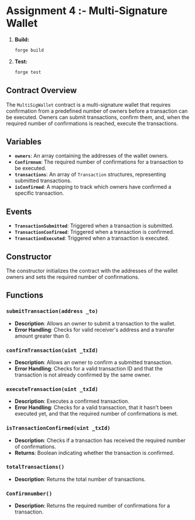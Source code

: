 
# Assignment 4 :- Multi-Signature Wallet



1. **Build:**

   ```bash
   forge build
   ```

2. **Test:**

   ```bash
   forge test
   ```

## Contract Overview

The `MultiSigWallet` contract is a multi-signature wallet that requires confirmation from a predefined number of owners before a transaction can be executed. Owners can submit transactions, confirm them, and, when the required number of confirmations is reached, execute the transactions.

## Variables

- **`owners`**: An array containing the addresses of the wallet owners.
- **`Confirmnum`**: The required number of confirmations for a transaction to be executed.
- **`transactions`**: An array of `Transaction` structures, representing submitted transactions.
- **`isConfirmed`**: A mapping to track which owners have confirmed a specific transaction.

## Events

- **`TransactionSubmitted`**: Triggered when a transaction is submitted.
- **`TransactionConfirmed`**: Triggered when a transaction is confirmed.
- **`TransactionExecuted`**: Triggered when a transaction is executed.

## Constructor

The constructor initializes the contract with the addresses of the wallet owners and sets the required number of confirmations.

## Functions

### `submitTransaction(address _to)`

- **Description**: Allows an owner to submit a transaction to the wallet.
- **Error Handling**: Checks for valid receiver's address and a transfer amount greater than 0.

### `confirmTransaction(uint _txId)`

- **Description**: Allows an owner to confirm a submitted transaction.
- **Error Handling**: Checks for a valid transaction ID and that the transaction is not already confirmed by the same owner.

### `executeTransaction(uint _txId)`

- **Description**: Executes a confirmed transaction.
- **Error Handling**: Checks for a valid transaction, that it hasn't been executed yet, and that the required number of confirmations is met.

### `isTransactionConfirmed(uint _txId)`

- **Description**: Checks if a transaction has received the required number of confirmations.
- **Returns**: Boolean indicating whether the transaction is confirmed.

### `totalTransactions()`

- **Description**: Returns the total number of transactions.

### `Confirmnumber()`

- **Description**: Returns the required number of confirmations for a transaction.

